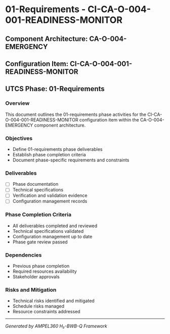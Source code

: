 # 01-Requirements - CI-CA-O-004-001-READINESS-MONITOR

## Component Architecture: CA-O-004-EMERGENCY
## Configuration Item: CI-CA-O-004-001-READINESS-MONITOR
## UTCS Phase: 01-Requirements

### Overview
This document outlines the 01-requirements phase activities for the CI-CA-O-004-001-READINESS-MONITOR configuration item within the CA-O-004-EMERGENCY component architecture.

### Objectives
- Define 01-requirements phase deliverables
- Establish phase completion criteria
- Document phase-specific requirements and constraints

### Deliverables
- [ ] Phase documentation
- [ ] Technical specifications
- [ ] Verification and validation evidence
- [ ] Configuration management records

### Phase Completion Criteria
- All deliverables completed and reviewed
- Technical specifications validated
- Configuration management up to date
- Phase gate review passed

### Dependencies
- Previous phase completion
- Required resources availability
- Stakeholder approvals

### Risks and Mitigation
- Technical risks identified and mitigated
- Schedule risks managed
- Resource constraints addressed

---
*Generated by AMPEL360 H₂-BWB-Q Framework*
